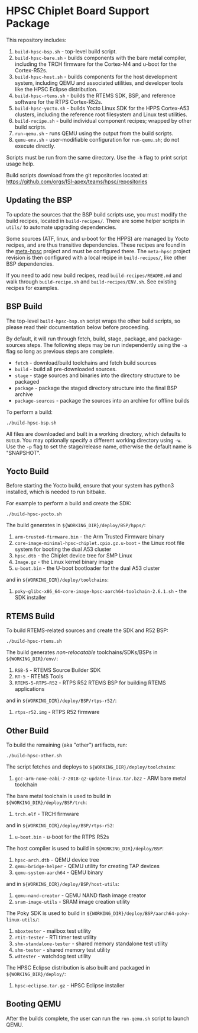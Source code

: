 HPSC Chiplet Board Support Package
==================================

This repository includes:

1. `build-hpsc-bsp.sh` - top-level build script.
1. `build-hpsc-bare.sh` - builds components with the bare metal compiler, including the TRCH firmware for the Cortex-M4 and u-boot for the Cortex-R52s.
1. `build-hpsc-host.sh` - builds components for the host development system, including QEMU and associated utilities, and developer tools like the HPSC Eclipse distribution.
1. `build-hpsc-rtems.sh` - builds the RTEMS SDK, BSP, and reference software for the RTPS Cortex-R52s.
1. `build-hpsc-yocto.sh` - builds Yocto Linux SDK for the HPPS Cortex-A53 clusters, including the reference root filesystem and Linux test utilities.
1. `build-recipe.sh` - build individual component recipes; wrapped by other build scripts.
1. `run-qemu.sh` - runs QEMU using the output from the build scripts.
1. `qemu-env.sh` - user-modifiable configuration for `run-qemu.sh`; do not execute directly.

Scripts must be run from the same directory.
Use the `-h` flag to print script usage help.

Build scripts download from the git repositories located at:
https://github.com/orgs/ISI-apex/teams/hpsc/repositories

Updating the BSP
----------------

To update the sources that the BSP build scripts use, you must modify the build recipes, located in `build-recipes/`.
There are some helper scripts in `utils/` to automate upgrading dependencies.

Some sources (ATF, linux, and u-boot for the HPPS) are managed by Yocto recipes, and are thus transitive dependencies.
These recipes are found in the [meta-hpsc](https://github.com/ISI-apex/meta-hpsc) project and must be configured there.
The `meta-hpsc` project revision is then configured with a local recipe in `build-recipes/`, like other BSP dependencies.

If you need to add new build recipes, read `build-recipes/README.md` and walk through `build-recipe.sh` and `build-recipes/ENV.sh`.
See existing recipes for examples.

BSP Build
---------

The top-level `build-hpsc-bsp.sh` script wraps the other build scripts, so please read their documentation below before proceeding.

By default, it will run through fetch, build, stage, package, and package-sources steps.
The following steps may be run independently using the `-a` flag so long as previous steps are complete.

* `fetch` - download/build toolchains and fetch build sources
* `build` - build all pre-downloaded sources.
* `stage` - stage sources and binaries into the directory structure to be packaged
* `package` - package the staged directory structure into the final BSP archive
* `package-sources` - package the sources into an archive for offline builds

To perform a build:

	./build-hpsc-bsp.sh

All files are downloaded and built in a working directory, which defaults to `BUILD`.
You may optionally specify a different working directory using `-w`.
Use the `-p` flag to set the stage/release name, otherwise the default name is "SNAPSHOT".

Yocto Build
-----------

Before starting the Yocto build, ensure that your system has python3 installed, which is needed to run bitbake.

For example to perform a build and create the SDK:

	./build-hpsc-yocto.sh

The build generates in `${WORKING_DIR}/deploy/BSP/hpps/`:

1. `arm-trusted-firmware.bin` - the Arm Trusted Firmware binary
1. `core-image-minimal-hpsc-chiplet.cpio.gz.u-boot` - the Linux root file system for booting the dual A53 cluster
1. `hpsc.dtb` - the Chiplet device tree for SMP Linux
1. `Image.gz` - the Linux kernel binary image
1. `u-boot.bin` - the U-boot bootloader for the dual A53 cluster

and in `${WORKING_DIR}/deploy/toolchains`:

1. `poky-glibc-x86_64-core-image-hpsc-aarch64-toolchain-2.6.1.sh` - the SDK installer

RTEMS Build
-----------

To build RTEMS-related sources and create the SDK and R52 BSP:

	./build-hpsc-rtems.sh

The build generates _non-relocatable_ toolchains/SDKs/BSPs in `${WORKING_DIR}/env/`:

1. `RSB-5` - RTEMS Source Builder SDK
1. `RT-5` - RTEMS Tools
1. `RTEMS-5-RTPS-R52` - RTPS R52 RTEMS BSP for building RTEMS applications

and in `${WORKING_DIR}/deploy/BSP/rtps-r52/`:

1. `rtps-r52.img` - RTPS R52 firmware

Other Build
-----------

To build the remaining (aka "other") artifacts, run:

	./build-hpsc-other.sh

The script fetches and deploys to `${WORKING_DIR}/deploy/toolchains`:

1. `gcc-arm-none-eabi-7-2018-q2-update-linux.tar.bz2` - ARM bare metal toolchain

The bare metal toolchain is used to build in `${WORKING_DIR}/deploy/BSP/trch`:

1. `trch.elf` - TRCH firmware

and in `${WORKING_DIR}/deploy/BSP/rtps-r52`:

1. `u-boot.bin` - u-boot for the RTPS R52s

The host compiler is used to build in `${WORKING_DIR}/deploy/BSP`:

1. `hpsc-arch.dtb` - QEMU device tree
1. `qemu-bridge-helper` - QEMU utility for creating TAP devices
1. `qemu-system-aarch64` - QEMU binary

and in `${WORKING_DIR}/deploy/BSP/host-utils`:

1. `qemu-nand-creator` - QEMU NAND flash image creator
1. `sram-image-utils` - SRAM image creation utility

The Poky SDK is used to build in `${WORKING_DIR}/deploy/BSP/aarch64-poky-linux-utils/`:

1. `mboxtester` - mailbox test utility
1. `rtit-tester` - RTI timer test utility
1. `shm-standalone-tester` - shared memory standalone test utility
1. `shm-tester` - shared memory test utility
1. `wdtester` - watchdog test utility

The HPSC Eclipse distribution is also built and packaged in `${WORKING_DIR}/deploy/`:

1. `hpsc-eclipse.tar.gz` - HPSC Eclipse installer

Booting QEMU
------------

After the builds complete, the user can run the `run-qemu.sh` script to launch QEMU.
